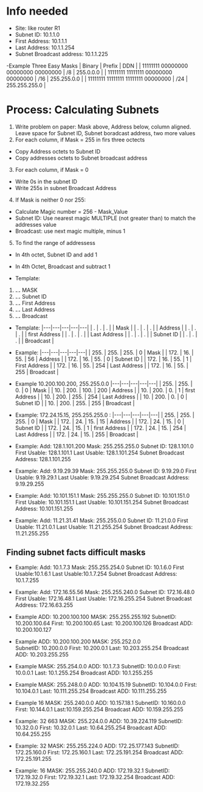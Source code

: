 # Info needed
- Site: like router R1
- Subnet ID: 10.1.1.0
- First Address: 10.1.1.1
- Last Address: 10.1.1.254
- Subnet Broadcast address: 10.1.1.225

-Example Three Easy Masks
| Binary | Prefix | DDN |
| 11111111 00000000 00000000 00000000 | /8 | 255.0.0.0 |
| 11111111 11111111 00000000 00000000 | /16 | 255.255.0.0 |
| 11111111 11111111 11111111 00000000 | /24 | 255.255.255.0 |

# Process: Calculating Subnets 
1. Write problem on paper: Mask above, Address below, column aligned. Leave space for Subnet ID, Subnet boradcast address, two more values
2. For each column, if Mask = 255 in firs three octects
- Copy Address octets to Subnet ID
- Copy addresses octets to Subnet broadcast address
3. For each column, if Mask = 0
- Write 0s in the subnet ID
- Write 255s in subnet Broadcast Address
4. If Mask is neither 0 nor 255:
- Calculate Magic number = 256 - Mask_Value
- Subnet ID: Use nearest magic MULTIPLE (not greater than) to match the addresses value 
- Broadcast: use next magic multiple, minus 1
5. To find the range of addressess
- In 4th octet, Subnet ID and add 1
- In 4th Octet, Broadcast and subtract 1

- Template: 
1. __.__.__.__ MASK
2. __.__.__.__ Subnet ID
3. __.__.__.__ First Address
4. __.__.__.__ Last Address
5. __.__.__.__ Broadcast 

- Template: 
|---|---|---|---|---|
| . | . | . |  | Mask |
| . | . | . |  | Address |
| . | . | . |  | first Address |
| . | . | . |  | Last Address |
| . | . | . |  | Subnet ID |
| . | . | . |  | Broadcast |

- Example: 
|---|---|---|---|---|
| 255. | 255. | 255. | 0 | Mask |
| 172. | 16. | 55. | 56 | Address |
| 172. | 16. | 55. | 0 | Subnet ID |
| 172. | 16. | 55. | 1 | First Address |
| 172. | 16. | 55. | 254 | Last Address |
| 172. | 16. | 55. | 255 | Broadcast |

- Example 10.200.100.200, 255.255.0.0
|---|---|---|---|---|
| 255. | 255. | 0. | 0 | Mask |
| 10. | 200. | 100. | 200 | Address |
| 10. | 200. | 0. | 1 | first Address |
| 10. | 200. | 255. | 254 | Last Address |
| 10. | 200. | 0. | 0 | Subnet ID |
| 10. | 200. | 255. | 255 | Broadcast |


- Example: 172.24.15.15, 255.255.255.0 : 
|---|---|---|---|---|
| 255. | 255. | 255. | 0 | Mask |
| 172. | 24. | 15. | 15 | Address |
| 172. | 24. | 15. | 0 | Subnet ID |
| 172. | 24. | 15. | 1 | first Address |
| 172. | 24. | 15. | 254 | Last Address |
| 172. | 24. | 15. | 255 | Broadcast |

- Example: 
Add: 128.1.101.200
Mask: 255.255.255.0
Subnet ID: 128.1.101.0 
First Usable: 128.1.101.1 
Last Usable: 128.1.101.254 
Subnet Broadcast Address: 128.1.101.255

- Example: 
Add: 9.19.29.39 
Mask: 255.255.255.0
Subnet ID: 9.19.29.0 
First Usable: 9.19.29.1 
Last Usable: 9.19.29.254 
Subnet Broadcast Address: 9.19.29.255

- Example: 
Add: 10.101.151.1 
Mask: 255.255.255.0 
Subnet ID: 10.101.151.0
First Usable: 10.101.151.1
Last Usable: 10.101.151.254
Subnet Broadcast Address: 10.101.151.255

- Example: 
Add: 11.21.31.41 
Mask: 255.255.0.0 
Subnet ID: 11.21.0.0 
First Usable: 11.21.0.1
Last Usable: 11.21.255.254 
Subnet Broadcast Address: 11.21.255.255

## Finding subnet facts difficult masks
- Example: 
Add: 10.1.7.3 
Mask: 255.255.254.0 
Subnet ID: 10.1.6.0 
First Usable:10.1.6.1 
Last Usable:10.1.7.254 
Subnet Broadcast Address: 10.1.7.255

- Example: 
Add: 172.16.55.56 
Mask: 255.255.240.0 
Subnet ID: 172.16.48.0
First Usable: 172.16.48.1
Last Usable: 172.16.255.254
Subnet Broadcast Address: 172.16.63.255

- Example
ADD: 10.200.100.100
MASK: 255.255.255.192
SubnetID: 10.200.100.64
First: 10.200.100.65
Last: 10.200.100.126
Broadcast ADD:  10.200.100.127

- Example
ADD: 10.200.100.200 
MASK: 255.252.0.0  
SubnetID: 10.200.0.0
First: 10.200.0.1
Last: 10.203.255.254
Broadcast ADD: 10.203.255.255

- Example
MASK: 255.254.0.0
ADD: 10.1.7.3
SubnetID: 10.0.0.0 
First: 10.0.0.1 
Last: 10.1.255.254 
Broadcast ADD: 10.1.255.255 

- Example
MASK: 255.248.0.0 
ADD: 10.104.15.19 
SubnetID: 10.104.0.0 
First: 10.104.0.1 
Last: 10.111.255.254 
Broadcast ADD: 10.111.255.255 

- Example 16
MASK: 255.240.0.0 
ADD: 10.157.18.1 
SubnetID: 10.160.0.0 
First: 10.144.0.1 
Last:10.159.255.254
Broadcast ADD: 10.159.255.255

- Example: 32 663 
MASK: 255.224.0.0
ADD: 10.39.224.119
SubnetID: 10.32.0.0
First: 10.32.0.1 
Last: 10.64.255.254
Broadcast ADD: 10.64.255.255 


- Example: 32
MASK: 255.255.224.0
ADD:  172.25.177.143
SubnetID: 172.25.160.0
First: 172.25.160.1
Last: 172.25.191.254
Broadcast ADD: 172.25.191.255

- Example: 16 
MASK: 255.255.240.0
ADD: 172.19.32.1
SubnetID: 172.19.32.0
First: 172.19.32.1
Last:  172.19.32.254
Broadcast ADD: 172.19.32.255





